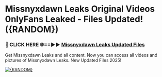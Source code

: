 # Missnyxdawn Leaks Original Videos 0nlyFans Leaked - Files Updated! ({RANDOM})

<h3>🔴 CLICK HERE 🌐==►► <a href="https://betterlinks.top/A2PfLJ" rel="nofollow">Missnyxdawn Leaks Updated Files</a></h3>

Get Missnyxdawn Leaks and all content. Now you can access all videos and pictures of Missnyxdawn Leaks. New Updated Files 2025!

[![{RANDOM}](https://i.imgur.com/ppqm5kG.gif)](https://betterlinks.top/A2PfLJ)
